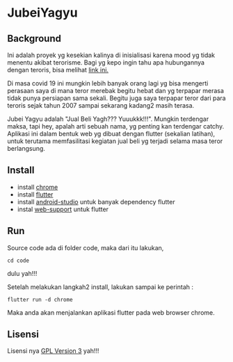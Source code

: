 # JubeiYagyu

## Background
Ini adalah proyek yg kesekian kalinya di inisialisasi karena mood yg tidak menentu akibat terorisme. Bagi yg kepo ingin tahu apa hubungannya dengan teroris, bisa melihat [link ini.](http://bit.ly/3b8ItzE)

Di masa covid 19 ini mungkin lebih banyak orang lagi yg bisa mengerti perasaan saya di mana teror merebak begitu hebat dan yg terpapar merasa tidak punya persiapan sama sekali. Begitu juga saya terpapar teror dari para teroris sejak tahun 2007 sampai sekarang kadang2 masih terasa.

Jubei Yagyu adalah "Jual Beli Yagh??? Yuuukkk!!!". Mungkin terdengar maksa, tapi hey, apalah arti sebuah nama, yg penting kan terdengar catchy. Aplikasi ini dalam bentuk web yg dibuat dengan flutter (sekalian latihan), untuk terutama memfasilitasi kegiatan jual beli yg terjadi selama masa teror berlangsung.

## Install
* install [chrome](https://www.google.com/chrome/)
* install [flutter](https://flutter.dev/docs/get-started/install)
* install [android-studio](https://developer.android.com/studio/install) untuk banyak dependency flutter
* instal [web-support](https://flutter.dev/docs/get-started/web) untuk flutter

## Run
Source code ada di folder code, maka dari itu lakukan,
```
cd code
```
dulu yah!!!

Setelah melakukan langkah2 install, lakukan sampai ke perintah :
```
flutter run -d chrome
```
Maka anda akan menjalankan aplikasi flutter pada web browser chrome.

## Lisensi
Lisensi nya [GPL Version 3](./LICENSE) yah!!!

